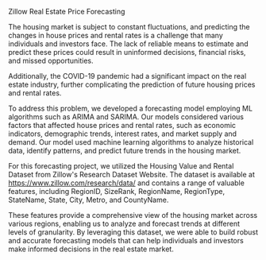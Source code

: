 Zillow Real Estate Price Forecasting

The housing market is subject to constant fluctuations, and predicting the changes in house prices and rental rates is a challenge that many individuals and investors face. The lack of reliable means to estimate and predict these prices could result in uninformed decisions, financial risks, and missed opportunities. 

Additionally, the COVID-19 pandemic had a significant impact on the real estate industry, further complicating the prediction of future housing prices and rental rates.

To address this problem, we developed a forecasting model employing ML algorithms such as ARIMA and SARIMA. Our models considered various factors that affected house prices and rental rates, such as economic indicators, demographic trends, interest rates, and market supply and demand. Our model used machine learning algorithms to analyze historical data, identify patterns, and predict future trends in the housing market. 

For this forecasting project, we utilized the Housing Value and Rental Dataset from Zillow's Research Dataset Website. The dataset is available at https://www.zillow.com/research/data/ and contains a range of valuable features, including RegionID, SizeRank, RegionName, RegionType, StateName, State, City, Metro, and CountyName. 

These features provide a comprehensive view of the housing market across various regions, enabling us to analyze and forecast trends at different levels of granularity. By leveraging this dataset, we were able to build robust and accurate forecasting models that can help individuals and investors make informed decisions in the real estate market.
